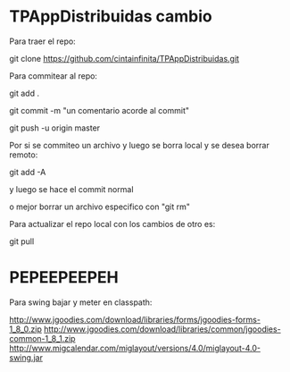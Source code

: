 # TPAppDistribuidas cambio

Para traer el repo:

git clone https://github.com/cintainfinita/TPAppDistribuidas.git

Para commitear al repo:

git add .

git commit -m "un comentario acorde al commit"

git push -u origin master

Por si se commiteo un archivo y luego se borra local y se desea borrar remoto:

git add -A

y luego se hace el commit normal

o mejor borrar un archivo especifico con "git rm"

Para actualizar el repo local con los cambios de otro es:

git pull


PEPEEPEEPEH
========

Para swing bajar y meter en classpath:

http://www.jgoodies.com/download/libraries/forms/jgoodies-forms-1_8_0.zip
http://www.jgoodies.com/download/libraries/common/jgoodies-common-1_8_1.zip
http://www.migcalendar.com/miglayout/versions/4.0/miglayout-4.0-swing.jar
